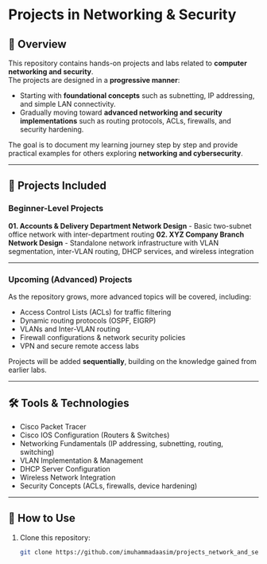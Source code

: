 # Projects in Networking & Security

## 📌 Overview
This repository contains hands-on projects and labs related to **computer networking and security**.  
The projects are designed in a **progressive manner**:  
- Starting with **foundational concepts** such as subnetting, IP addressing, and simple LAN connectivity.  
- Gradually moving toward **advanced networking and security implementations** such as routing protocols, ACLs, firewalls, and security hardening.  

The goal is to document my learning journey step by step and provide practical examples for others exploring **networking and cybersecurity**.  

---

## 📂 Projects Included

### Beginner-Level Projects
**01. Accounts & Delivery Department Network Design** - Basic two-subnet office network with inter-department routing
**02. XYZ Company Branch Network Design** - Standalone network infrastructure with VLAN segmentation, inter-VLAN routing, DHCP services, and wireless integration

---

### Upcoming (Advanced) Projects
As the repository grows, more advanced topics will be covered, including:  
- Access Control Lists (ACLs) for traffic filtering  
- Dynamic routing protocols (OSPF, EIGRP)  
- VLANs and Inter-VLAN routing  
- Firewall configurations & network security policies  
- VPN and secure remote access labs  

Projects will be added **sequentially**, building on the knowledge gained from earlier labs.  

---

## 🛠️ Tools & Technologies
- Cisco Packet Tracer  
- Cisco IOS Configuration (Routers & Switches)
- Networking Fundamentals (IP addressing, subnetting, routing, switching)  
- VLAN Implementation & Management
- DHCP Server Configuration
- Wireless Network Integration
- Security Concepts (ACLs, firewalls, device hardening)  

---

## 🚀 How to Use
1. Clone this repository:  
   ```bash
   git clone https://github.com/imuhammadaasim/projects_network_and_security.git
